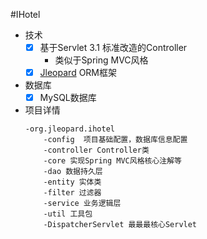 #IHotel
* 技术
    * [x] 基于Servlet 3.1 标准改造的Controller
        * 类似于Spring MVC风格
    * [x] [Jleopard](http:www.jleopard.org) ORM框架
* 数据库
    * [x] MySQL数据库
* 项目详情
    ```
    -org.jleopard.ihotel
        -config  项目基础配置，数据库信息配置
        -controller Controller类
        -core 实现Spring MVC风格核心注解等
        -dao 数据持久层
        -entity 实体类
        -filter 过滤器
        -service 业务逻辑层
        -util 工具包
        -DispatcherServlet 最最最核心Servlet
    ```
    
